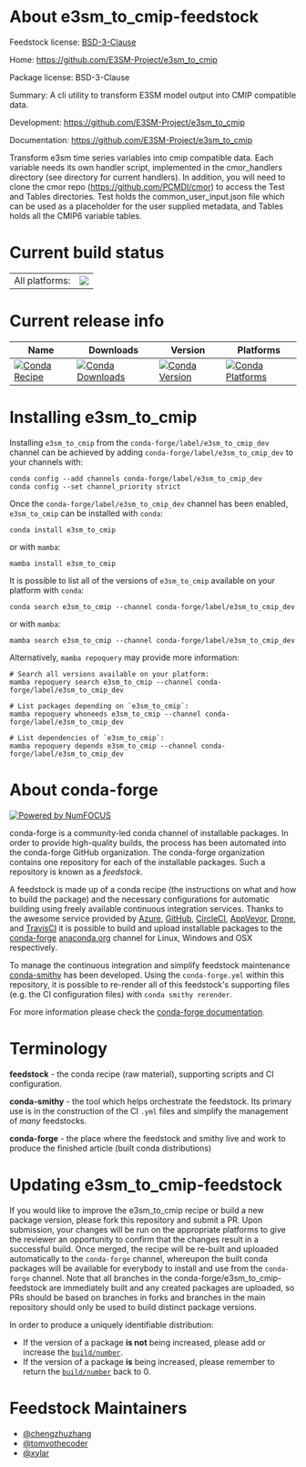About e3sm_to_cmip-feedstock
============================

Feedstock license: [BSD-3-Clause](https://github.com/conda-forge/e3sm_to_cmip-feedstock/blob/main/LICENSE.txt)

Home: https://github.com/E3SM-Project/e3sm_to_cmip

Package license: BSD-3-Clause

Summary: A cli utility to transform E3SM model output into CMIP compatible data.

Development: https://github.com/E3SM-Project/e3sm_to_cmip

Documentation: https://github.com/E3SM-Project/e3sm_to_cmip

Transform e3sm time series variables into cmip compatible data. Each
variable needs its own handler script, implemented in the cmor_handlers
directory (see directory for current handlers). In addition, you will need
to clone the cmor repo (https://github.com/PCMDI/cmor) to access the Test
and Tables directories. Test holds the common_user_input.json file which
can be used as a placeholder for the user supplied metadata, and Tables
holds all the CMIP6 variable tables.


Current build status
====================


<table><tr><td>All platforms:</td>
    <td>
      <a href="https://dev.azure.com/conda-forge/feedstock-builds/_build/latest?definitionId=8084&branchName=main">
        <img src="https://dev.azure.com/conda-forge/feedstock-builds/_apis/build/status/e3sm_to_cmip-feedstock?branchName=main">
      </a>
    </td>
  </tr>
</table>

Current release info
====================

| Name | Downloads | Version | Platforms |
| --- | --- | --- | --- |
| [![Conda Recipe](https://img.shields.io/badge/recipe-e3sm_to_cmip-green.svg)](https://anaconda.org/conda-forge/e3sm_to_cmip) | [![Conda Downloads](https://img.shields.io/conda/dn/conda-forge/e3sm_to_cmip.svg)](https://anaconda.org/conda-forge/e3sm_to_cmip) | [![Conda Version](https://img.shields.io/conda/vn/conda-forge/e3sm_to_cmip.svg)](https://anaconda.org/conda-forge/e3sm_to_cmip) | [![Conda Platforms](https://img.shields.io/conda/pn/conda-forge/e3sm_to_cmip.svg)](https://anaconda.org/conda-forge/e3sm_to_cmip) |

Installing e3sm_to_cmip
=======================

Installing `e3sm_to_cmip` from the `conda-forge/label/e3sm_to_cmip_dev` channel can be achieved by adding `conda-forge/label/e3sm_to_cmip_dev` to your channels with:

```
conda config --add channels conda-forge/label/e3sm_to_cmip_dev
conda config --set channel_priority strict
```

Once the `conda-forge/label/e3sm_to_cmip_dev` channel has been enabled, `e3sm_to_cmip` can be installed with `conda`:

```
conda install e3sm_to_cmip
```

or with `mamba`:

```
mamba install e3sm_to_cmip
```

It is possible to list all of the versions of `e3sm_to_cmip` available on your platform with `conda`:

```
conda search e3sm_to_cmip --channel conda-forge/label/e3sm_to_cmip_dev
```

or with `mamba`:

```
mamba search e3sm_to_cmip --channel conda-forge/label/e3sm_to_cmip_dev
```

Alternatively, `mamba repoquery` may provide more information:

```
# Search all versions available on your platform:
mamba repoquery search e3sm_to_cmip --channel conda-forge/label/e3sm_to_cmip_dev

# List packages depending on `e3sm_to_cmip`:
mamba repoquery whoneeds e3sm_to_cmip --channel conda-forge/label/e3sm_to_cmip_dev

# List dependencies of `e3sm_to_cmip`:
mamba repoquery depends e3sm_to_cmip --channel conda-forge/label/e3sm_to_cmip_dev
```


About conda-forge
=================

[![Powered by
NumFOCUS](https://img.shields.io/badge/powered%20by-NumFOCUS-orange.svg?style=flat&colorA=E1523D&colorB=007D8A)](https://numfocus.org)

conda-forge is a community-led conda channel of installable packages.
In order to provide high-quality builds, the process has been automated into the
conda-forge GitHub organization. The conda-forge organization contains one repository
for each of the installable packages. Such a repository is known as a *feedstock*.

A feedstock is made up of a conda recipe (the instructions on what and how to build
the package) and the necessary configurations for automatic building using freely
available continuous integration services. Thanks to the awesome service provided by
[Azure](https://azure.microsoft.com/en-us/services/devops/), [GitHub](https://github.com/),
[CircleCI](https://circleci.com/), [AppVeyor](https://www.appveyor.com/),
[Drone](https://cloud.drone.io/welcome), and [TravisCI](https://travis-ci.com/)
it is possible to build and upload installable packages to the
[conda-forge](https://anaconda.org/conda-forge) [anaconda.org](https://anaconda.org/)
channel for Linux, Windows and OSX respectively.

To manage the continuous integration and simplify feedstock maintenance
[conda-smithy](https://github.com/conda-forge/conda-smithy) has been developed.
Using the ``conda-forge.yml`` within this repository, it is possible to re-render all of
this feedstock's supporting files (e.g. the CI configuration files) with ``conda smithy rerender``.

For more information please check the [conda-forge documentation](https://conda-forge.org/docs/).

Terminology
===========

**feedstock** - the conda recipe (raw material), supporting scripts and CI configuration.

**conda-smithy** - the tool which helps orchestrate the feedstock.
                   Its primary use is in the construction of the CI ``.yml`` files
                   and simplify the management of *many* feedstocks.

**conda-forge** - the place where the feedstock and smithy live and work to
                  produce the finished article (built conda distributions)


Updating e3sm_to_cmip-feedstock
===============================

If you would like to improve the e3sm_to_cmip recipe or build a new
package version, please fork this repository and submit a PR. Upon submission,
your changes will be run on the appropriate platforms to give the reviewer an
opportunity to confirm that the changes result in a successful build. Once
merged, the recipe will be re-built and uploaded automatically to the
`conda-forge` channel, whereupon the built conda packages will be available for
everybody to install and use from the `conda-forge` channel.
Note that all branches in the conda-forge/e3sm_to_cmip-feedstock are
immediately built and any created packages are uploaded, so PRs should be based
on branches in forks and branches in the main repository should only be used to
build distinct package versions.

In order to produce a uniquely identifiable distribution:
 * If the version of a package **is not** being increased, please add or increase
   the [``build/number``](https://docs.conda.io/projects/conda-build/en/latest/resources/define-metadata.html#build-number-and-string).
 * If the version of a package **is** being increased, please remember to return
   the [``build/number``](https://docs.conda.io/projects/conda-build/en/latest/resources/define-metadata.html#build-number-and-string)
   back to 0.

Feedstock Maintainers
=====================

* [@chengzhuzhang](https://github.com/chengzhuzhang/)
* [@tomvothecoder](https://github.com/tomvothecoder/)
* [@xylar](https://github.com/xylar/)

